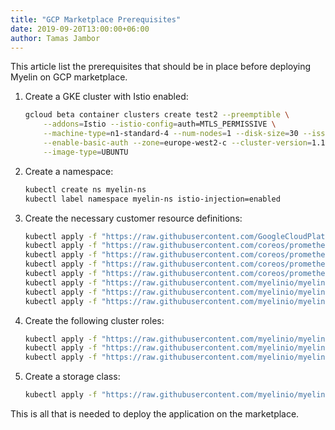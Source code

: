```yaml
---
title: "GCP Marketplace Prerequisites"
date: 2019-09-20T13:00:00+06:00
author: Tamas Jambor
---
```


This article list the prerequisites that should be in place before deploying
Myelin on GCP marketplace.

1. Create a GKE cluster with Istio enabled:

    ```bash
    gcloud beta container clusters create test2 --preemptible \
        --addons=Istio --istio-config=auth=MTLS_PERMISSIVE \
        --machine-type=n1-standard-4 --num-nodes=1 --disk-size=30 --issue-client-certificate \
        --enable-basic-auth --zone=europe-west2-c --cluster-version=1.12.9-gke.16 \
        --image-type=UBUNTU
    ```

2. Create a namespace:

    ```bash
    kubectl create ns myelin-ns
    kubectl label namespace myelin-ns istio-injection=enabled
    ```
    
3. Create the necessary customer resource definitions:

    ```bash
    kubectl apply -f "https://raw.githubusercontent.com/GoogleCloudPlatform/marketplace-k8s-app-tools/master/crd/app-crd.yaml"
	kubectl apply -f "https://raw.githubusercontent.com/coreos/prometheus-operator/master/example/prometheus-operator-crd/alertmanager.crd.yaml"
	kubectl apply -f "https://raw.githubusercontent.com/coreos/prometheus-operator/master/example/prometheus-operator-crd/prometheus.crd.yaml"
	kubectl apply -f "https://raw.githubusercontent.com/coreos/prometheus-operator/master/example/prometheus-operator-crd/prometheusrule.crd.yaml"
	kubectl apply -f "https://raw.githubusercontent.com/coreos/prometheus-operator/master/example/prometheus-operator-crd/servicemonitor.crd.yaml"
	kubectl apply -f "https://raw.githubusercontent.com/myelinio/myelin-gcp-marketplace/master/myelin/crd/myelin.axon.crd.yaml"
	kubectl apply -f "https://raw.githubusercontent.com/myelinio/myelin-gcp-marketplace/master/myelin/crd/myelin.deployer.crd.yaml"
	kubectl apply -f "https://raw.githubusercontent.com/myelinio/myelin-gcp-marketplace/master/myelin/crd/myelin.workflow.crd.yaml"
    ```
4. Create the following cluster roles:

    ```bash
    kubectl apply -f "https://raw.githubusercontent.com/myelinio/myelin-gcp-marketplace/master/myelin/deployer/role/axon-controller-role.yaml"
	kubectl apply -f "https://raw.githubusercontent.com/myelinio/myelin-gcp-marketplace/master/myelin/deployer/role/prometheus-operator-role.yaml"
	kubectl apply -f "https://raw.githubusercontent.com/myelinio/myelin-gcp-marketplace/master/myelin/deployer/role/nfs-provisioner-role.yaml"
	```
	
5. Create a storage class:

    ```bash
	kubectl apply -f "https://raw.githubusercontent.com/myelinio/myelin-gcp-marketplace/master/myelin/deployer/role/nfs-provisioner-storageclass.yaml"
    ```
    
This is all that is needed to deploy the application on the marketplace.